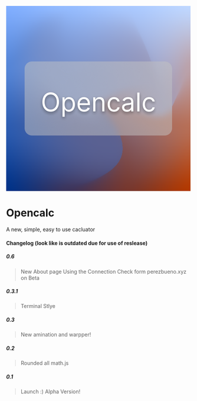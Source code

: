 ![Logo](new-brand.png)
# Opencalc
 A new, simple, easy to use cacluator
 #### Changelog (look like is outdated due for use of reslease)
##### 0.6
> New About page
> Using the Connection Check form perezbueno.xyz on Beta
##### 0.3.1
> Terminal Stlye
##### 0.3
> New amination and warpper!
##### 0.2
> Rounded all math.js
##### 0.1
 > Launch :) Alpha Version!
